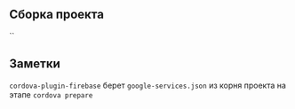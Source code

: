 ## Сборка проекта

``

## Заметки

`cordova-plugin-firebase` берет `google-services.json` из корня проекта на этапе `cordova prepare`

